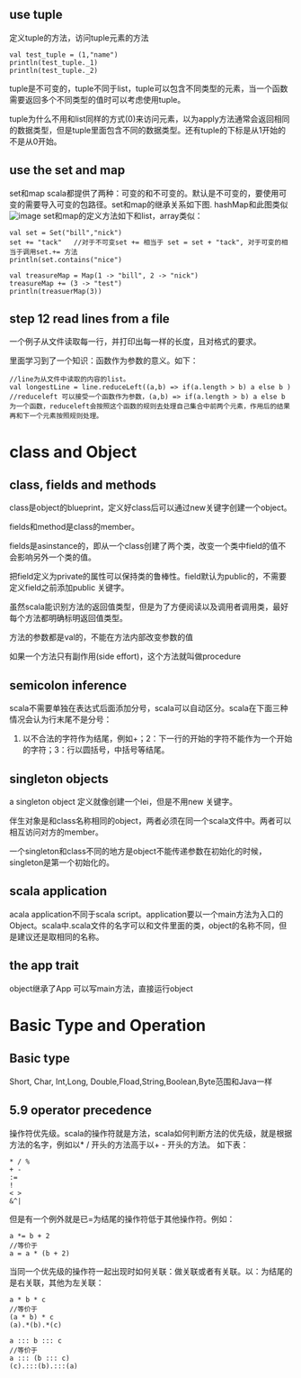 ## use tuple
定义tuple的方法，访问tuple元素的方法

```
val test_tuple = (1,"name")
println(test_tuple._1)
println(test_tuple._2)
```
tuple是不可变的，tuple不同于list，tuple可以包含不同类型的元素，当一个函数需要返回多个不同类型的值时可以考虑使用tuple。

tuple为什么不用和list同样的方式(0)来访问元素，以为apply方法通常会返回相同的数据类型，但是tuple里面包含不同的数据类型。还有tuple的下标是从1开始的不是从0开始。
## use the set and map
set和map scala都提供了两种：可变的和不可变的。默认是不可变的，要使用可变的需要导入可变的包路径。set和map的继承关系如下图. hashMap和此图类似
![image](http://images2015.cnblogs.com/blog/981815/201704/981815-20170418103807712-2120396671.png)
set和map的定义方法如下和list，array类似：

```
val set = Set("bill","nick")
set += "tack"   //对于不可变set += 相当于 set = set + "tack", 对于可变的相当于调用set.+= 方法
println(set.contains("nice") 

val treasureMap = Map(1 -> "bill", 2 -> "nick")
treasureMap += (3 -> "test")
println(treasuerMap(3)) 

```

## step 12 read lines from a file
一个例子从文件读取每一行，并打印出每一样的长度，且对格式的要求。

里面学习到了一个知识：函数作为参数的意义。如下：

```
//line为从文件中读取的内容的list。
val longestLine = line.reduceLeft((a,b) => if(a.length > b) a else b )
//reduceleft 可以接受一个函数作为参数，(a,b) => if(a.length > b) a else b 为一个函数，reduceleft会按照这个函数的规则去处理自己集合中前两个元素，作用后的结果再和下一个元素按照规则处理。
```

# class and Object
## class, fields and methods
class是object的blueprint，定义好class后可以通过new关键字创建一个object。

fields和method是class的member。

fields是asinstance的，即从一个class创建了两个类，改变一个类中field的值不会影响另外一个类的值。

把field定义为private的属性可以保持类的鲁棒性。field默认为public的，不需要定义field之前添加public 关键字。

虽然scala能识别方法的返回值类型，但是为了方便阅读以及调用者调用类，最好每个方法都明确标明返回值类型。

方法的参数都是val的，不能在方法内部改变参数的值

如果一个方法只有副作用(side effort)，这个方法就叫做procedure

## semicolon inference
scala不需要单独在表达式后面添加分号，scala可以自动区分。scala在下面三种情况会认为行末尾不是分号：
1. 以不合法的字符作为结尾，例如+；2：下一行的开始的字符不能作为一个开始的字符；3：行以圆括号，中括号等结尾。
## singleton objects
a singleton object 定义就像创建一个lei，但是不用new 关键字。

伴生对象是和class名称相同的object，两者必须在同一个scala文件中。两者可以相互访问对方的member。

一个singleton和class不同的地方是object不能传递参数在初始化的时候，singleton是第一个初始化的。

## scala application
acala application不同于scala script。application要以一个main方法为入口的Object。scala中.scala文件的名字可以和文件里面的类，object的名称不同，但是建议还是取相同的名称。  

## the app trait
object继承了App 可以写main方法，直接运行object

# Basic Type and Operation
## Basic type 
Short, Char, Int,Long, Double,Fload,String,Boolean,Byte范围和Java一样


## 5.9 operator precedence
操作符优先级。scala的操作符就是方法，scala如何判断方法的优先级，就是根据方法的名字，例如以* / 开头的方法高于以+ - 开头的方法。 如下表：

```
* / %
+ -
:=
!
< >
&^|
```
但是有一个例外就是已=为结尾的操作符低于其他操作符。例如：

```
a *= b + 2 
//等价于
a = a * (b + 2)
```
当同一个优先级的操作符一起出现时如何关联：做关联或者有关联。以：为结尾的是右关联，其他为左关联：
```
a * b * c 
//等价于
(a * b) * c
(a).*(b).*(c)

a ::: b ::: c
//等价于
a ::: (b ::: c)
(c).:::(b).:::(a)
```

